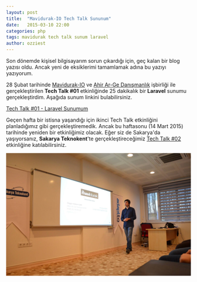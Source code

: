 ```yaml
---
layout: post
title:  "Mavidurak-IO Tech Talk Sununum"
date:   2015-03-10 22:00
categories: php
tags: mavidurak tech talk sunum laravel
author: ozziest
---
```


Son dönemde kişisel bilgisayarım sorun çıkardığı için, geç kalan bir blog yazısı oldu. Ancak yeni de eksiklerimi tamamlamak adına bu yazıyı yazıyorum. 

28 Şubat tarihinde [Mavidurak-IO](http://mavidurak.github.io) ve [Ahir Ar-Ge Danışmanlık](http://ahir.com.tr) işbirliği ile gerçekleştirilen **Tech Talk #01** etkinliğinde 25 dakikalık bir **Laravel** sunumu gerçekleştirdim. Aşağıda sunum linkini bulabilirsiniz. 

[Tech Talk #01 - Laravel Sunumum](http://slides.com/iozguradem/laravel)

Geçen hafta bir istisna yaşandığı için ikinci Tech Talk etkinliğini planladığımız gibi gerçekleştiremedik. Ancak bu haftasonu (14 Mart 2015) tarihinde yeniden bir etkinliğimiz olacak. Eğer siz de Sakarya'da yaşıyorsanız, **Sakarya Teknokent**'te gerçekleştireceğimiz [Tech Talk #02](https://www.facebook.com/events/916929318337469/) etkinliğine katılabilirsiniz.

![Gerçekleştirdiğim Sunumdan Bir Kare](/images/tech-talk-01-ozgur-adem-isikli-laravel-sunumu.jpg)